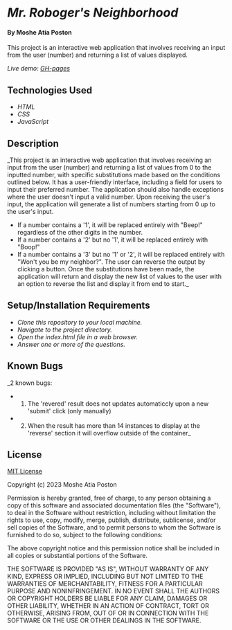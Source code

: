 # _Mr. Roboger's Neighborhood_

#### By **Moshe Atia Poston**

 This project is an interactive web application that involves receiving an input from the user (number) and returning a list of values displayed.


_Live demo: [GH-pages](#)_

## Technologies Used

* _HTML_
* _CSS_
* _JavaScript_

## Description

_This project is an interactive web application that involves receiving an input from the user (number) and returning a list of values from 0 to the inputted number, with specific substitutions made based on the conditions outlined below.
It has a user-friendly interface, including a field for users to input their preferred number. The application should also handle exceptions where the user doesn't input a valid number.
Upon receiving the user's input, the application will generate a list of numbers starting from 0 up to the user's input.
 * If a number contains a '1', it will be replaced entirely with "Beep!" regardless of the other digits in the number.
 * If a number contains a '2' but no '1', it will be replaced entirely with "Boop!"
 * If a number contains a '3' but no '1' or '2', it will be replaced entirely with "Won't you be my neighbor?".
 The user can reverse the output by clicking a button.
 Once the substitutions have been made, the application will return and display the new list of values to the user with an option to reverse the list and display it from end to start._

## Setup/Installation Requirements

* _Clone this repository to your local machine._
* _Navigate to the project directory._
* _Open the index.html file in a web browser._
* _Answer one or more of the questions._

## Known Bugs

_2 known bugs:
* 1. The 'revered' result does not updates automaticcly upon a new 'submit' click (only manually) 
* 2. When the result has more than 14 instances to display at the 'reverse' section it will overflow outside of the container_

## License

[MIT License](https://choosealicense.com/licenses/mit/)

Copyright (c) 2023 Moshe Atia Poston

Permission is hereby granted, free of charge, to any person obtaining a copy
of this software and associated documentation files (the "Software"), to deal
in the Software without restriction, including without limitation the rights
to use, copy, modify, merge, publish, distribute, sublicense, and/or sell
copies of the Software, and to permit persons to whom the Software is
furnished to do so, subject to the following conditions:

The above copyright notice and this permission notice shall be included in all
copies or substantial portions of the Software.

THE SOFTWARE IS PROVIDED "AS IS", WITHOUT WARRANTY OF ANY KIND, EXPRESS OR
IMPLIED, INCLUDING BUT NOT LIMITED TO THE WARRANTIES OF MERCHANTABILITY,
FITNESS FOR A PARTICULAR PURPOSE AND NONINFRINGEMENT. IN NO EVENT SHALL THE
AUTHORS OR COPYRIGHT HOLDERS BE LIABLE FOR ANY CLAIM, DAMAGES OR OTHER
LIABILITY, WHETHER IN AN ACTION OF CONTRACT, TORT OR OTHERWISE, ARISING FROM,
OUT OF OR IN CONNECTION WITH THE SOFTWARE OR THE USE OR OTHER DEALINGS IN THE
SOFTWARE.
